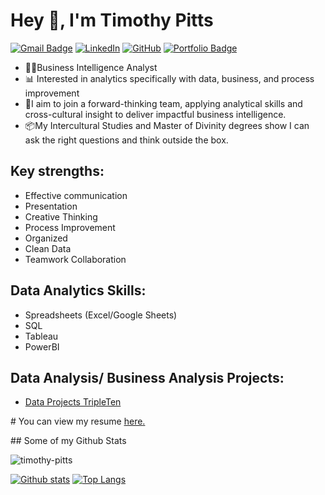 # Hey 👋, I'm Timothy Pitts
[![Gmail Badge](https://img.shields.io/badge/-timothy.pitts1@gmail.com-c14438?style=flat&logo=Gmail&logoColor=white&link=mailto:timothy.pitts1@gmail.com)](mailto:timothy.pitts1@gmail.com) [![LinkedIn](https://img.shields.io/badge/LinkedIn-0077B5?style=flat&logo=linkedin&logoColor=white)](https://www.linkedin.com/in/timothy-pitts/) [![GitHub](https://img.shields.io/badge/GitHub-333333?style=flat&logo=github&logoColor=white)](https://github.com/timothy-pitts/) [![Portfolio Badge](https://img.shields.io/badge/portfolio-web-blue?style=flat&link=https://github.com/timothy-pitts/timothy-pitts/)](https://github.com/timothy-pitts/timothy-pitts/) 

<p align='left'>

- 👨‍💼Business Intelligence Analyst
- 📊 Interested in analytics specifically with data, business, and process improvement
- 🤝I aim to join a forward-thinking team, applying analytical skills and cross-cultural insight to deliver impactful business intelligence.
- 📦My Intercultural Studies and Master of Divinity degrees show I can ask the right questions and think outside the box.

## Key strengths:
- Effective communication
- Presentation
- Creative Thinking
- Process Improvement
- Organized
- Clean Data
- Teamwork Collaboration

## Data Analytics Skills:
- Spreadsheets (Excel/Google Sheets)
- SQL
- Tableau
- PowerBI

## Data Analysis/ Business Analysis Projects:
- [Data Projects TripleTen](https://github.com/timothy-pitts/Data_projects_TripleTen)

</p><p align='left'> # You can view my resume <a href='https://docs.google.com/document/d/1yNTUHECCvsJ4tZLDYCZQXFsnY1RjeyEA9Q-CI5Qr6FM/edit?tab=t.0 ' target=_blank><u>here</u>.</a></p>
## Some of my Github Stats
<p align=left> <img src=https://komarev.com/ghpvc/?username=timothy-pitts alt=timothy-pitts /> </p>

[![Github stats](https://github-readme-stats.vercel.app/api?username=timothy-pitts&show_icons=true&include_all_commits=true)](https://github.com/timothy-pitts/github-readme-stats)
[![Top Langs](https://github-readme-stats.vercel.app/api/top-langs/?username=timothy-pitts&layout=compact)](https://github.com/timothy-pitts/github-readme-stats)
